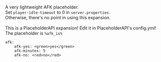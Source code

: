 A very lightweight AFK placeholder.<br>
Set `player-idle-timeout` to 0 in `server.properties`.<br>
Otherwise, there's no point in using this expansion.<br><br>
This is a PlaceholderAPI expansion! Edit it in PlaceholderAPI's config.yml!<br>
The placeholder is `%afk_is%`
```
afk:
    afk-yes: <green>yes</green>
    afk-minutes: 5
    afk-no: <red>no</red>
```
